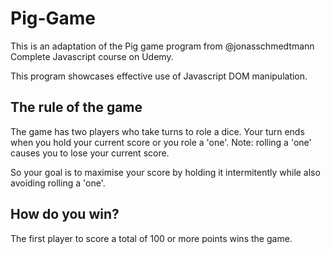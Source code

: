 # Pig-Game


This is an adaptation of the Pig game program from @jonasschmedtmann Complete Javascript course on Udemy.

This program showcases effective use of Javascript DOM manipulation.

## The rule of the game

The game has two players who take turns to role a dice. Your turn ends when you hold your current score or you role a 'one'. Note: rolling a 'one' causes you to lose your current score. 

So your goal is to maximise your score by holding it intermitently while also avoiding rolling a 'one'.

## How do you win?

The first player to score a total of 100 or more points wins the game.

